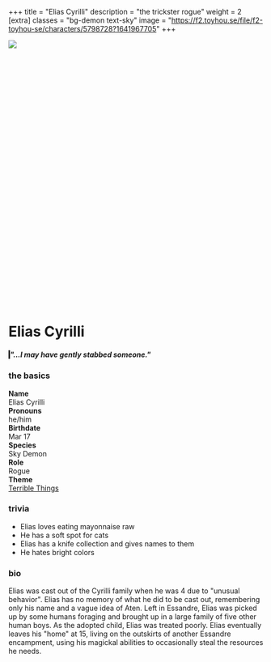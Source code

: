 +++
title = "Elias Cyrilli"
description = "the trickster rogue"
weight = 2
[extra]
classes = "bg-demon text-sky"
image = "https://f2.toyhou.se/file/f2-toyhou-se/characters/5798728?1641967705"
+++
<div class="edanverse-character d-flex flex-row flex-wrap flex-md-nowrap mb-3">
  <img src="https://f2.toyhou.se/file/f2-toyhou-se/images/44113313_6lSnWjNfcGgwoPY.png" style="position: relative; z-index: 9; max-height: 700px;">
  <div class="card w-100 border-0 hidden-sm-up mb-2" style="background-image: url(https://f2.toyhou.se/file/f2-toyhou-se/images/44113313_6lSnWjNfcGgwoPY.png); background-size: cover; background-position: top; padding-top: 100%;"></div>
  <div class="card p-3 border-0" style="width: 100%;">
    <h1>Elias Cyrilli</h1>
    <div class="p-2 my-2 ml-md-4" style="border-left: 3px solid;">
      <h5>"...I may have gently stabbed someone."</h5>
    </div>
    <div class="row no-gutters mt-2 ml-md-4">
      <div class="col-md-6 p-1">
        <h3>the basics</h3>
	  <div class="row no-gutters">
            <div class="col-md-2 col-6 p-1" style="font-weight: bold;">
              Name
            </div>
            <div class="col-md-4 col-6 p-1 text-right">
              Elias Cyrilli
            </div>
            <div class="col-md-3 col-6 p-1" style="font-weight: bold;">
              Pronouns
            </div>
            <div class="col-md-3 col-6 p-1 text-right">
              he/him
            </div>
            <div class="col-md-3 col-6 p-1" style="font-weight: bold;">
              Birthdate
            </div>
            <div class="col-md-3 col-6 p-1 text-right">
              Mar 17
            </div>
            <div class="col-md-2 col-6 p-1" style="font-weight: bold;">
              Species
            </div>
            <div class="col-md-4 col-6 p-1 text-right">
              Sky Demon <a href="/characters/edanverse"><i class="fas fa-wind ml-1"></i></a>
            </div>
            <div class="col-md-3 col-6 p-1" style="font-weight: bold;">
              Role
            </div>
            <div class="col-md-3 col-6 p-1 text-right">
              Rogue
            </div>
            <div class="col-md-3 col-6 p-1" style="font-weight: bold;">
              Theme
            </div>
            <div class="col-md-3 col-6 p-1 text-right">
              <a href="https://www.youtube.com/watch?v=qnr-dggv58Y">Terrible Things</a>
            </div>
	  </div>
        <h3>trivia</h3>
	  <ul class="list-unstyled intro-card">
            <li><i class="fas fa-heart fa-rotate-270 mr-2"></i> Elias loves eating mayonnaise raw</li>
            <li><i class="fas fa-heart fa-rotate-270 mr-2"></i> He has a soft spot for cats</li>
            <li><i class="fas fa-heart fa-rotate-270 mr-2"></i> Elias has a knife collection and gives names to them</li>
            <li><i class="fas fa-heart fa-rotate-270 mr-2"></i> He hates bright colors</li>
          </ul>
        <h3>bio</h3>
	  <div class="overflow-auto" style="height: 200px;">
Elias was cast out of the Cyrilli family when he was 4 due to "unusual behavior". Elias has no memory of what he did to be cast out, remembering only his name and a vague idea of Aten. Left in Essandre, Elias was picked up by some humans foraging and brought up in a large family of five other human boys. As the adopted child, Elias was treated poorly. Elias eventually leaves his "home" at 15, living on the outskirts of another Essandre encampment, using his magickal abilities to occasionally steal the resources he needs.
	  </div>
      </div>
      <div class="col-md-6 p-1">
        <div class="row no-gutters" style="height: 30px;">
          <div class="col card border-0 h-100 mx-1" style="background-color:#959396;"></div>
          <div class="col card border-0 h-100 mx-1" style="background-color:#d9bd8d;"></div>
          <div class="col card border-0 h-100 mx-1" style="background-color:#9bc0de;"></div>
          <div class="col card border-0 h-100 mx-1" style="background-color:#dbdad5;"></div>
        </div>
        <div class="row no-gutters mt-3">
          <!--- image one --->
          <div class="col-4 w-100 p-1">
            <div class="card border-0 w-100" style="background:url(https://images.unsplash.com/photo-1512514076443-1eef59c260b0?ixid=MXwxMjA3fDB8MHxwaG90by1wYWdlfHx8fGVufDB8fHw%3D&ixlib=rb-1.2.1&auto=format&fit=crop&w=975&q=80); background-size: cover; padding-top: 100%;"></div>
          </div>
          <!--- image two --->
          <div class="col-4 w-100 p-1">
            <div class="card border-0 w-100" style="background:url(https://images.unsplash.com/photo-1504903271097-d7e7c7f5f7ad?ixid=MXwxMjA3fDB8MHxwaG90by1wYWdlfHx8fGVufDB8fHw%3D&ixlib=rb-1.2.1&auto=format&fit=crop&w=1100&q=80); background-size: cover; padding-top: 100%;"></div>
          </div>
          <!--- image three --->
          <div class="col-4 w-100 p-1">
            <div class="card border-0 w-100" style="background:url(https://images.unsplash.com/photo-1527567018838-584d3468eb85?ixlib=rb-1.2.1&ixid=eyJhcHBfaWQiOjEyMDd9&auto=format&fit=crop&w=1100&q=80); background-size: cover; padding-top: 100%;"></div>
          </div>
          <!--- image four --->
          <div class="col-4 w-100 p-1">
            <div class="card border-0 w-100" style="background:url(https://images.unsplash.com/photo-1571887277169-82173c524dca?ixlib=rb-1.2.1&ixid=eyJhcHBfaWQiOjEyMDd9&auto=format&fit=crop&w=1100&q=80); background-size: cover; padding-top: 100%;"></div>
          </div>
          <!--- image five --->
          <div class="col-4 w-100 p-1">
            <div class="card border-0 w-100" style="background:url(https://images.unsplash.com/photo-1555705823-f76775b19a7f?ixlib=rb-1.2.1&ixid=eyJhcHBfaWQiOjEyMDd9&auto=format&fit=crop&w=1100&q=80); background-size: cover; padding-top: 100%;"></div>
          </div>
          <!--- image six --->
          <div class="col-4 w-100 p-1">
            <div class="card border-0 w-100" style="background:url(https://images.unsplash.com/photo-1490814525860-594e82bfd34a?ixlib=rb-1.2.1&ixid=eyJhcHBfaWQiOjEyMDd9&auto=format&fit=crop&w=1113&q=80); background-size: cover; padding-top: 100%;"></div>
          </div>
          <!--- image seven --->
          <div class="col-4 w-100 p-1">
            <div class="card border-0 w-100" style="background:url(https://images.unsplash.com/photo-1606391067123-b23c37cd82d8?ixid=MXwxMjA3fDB8MHxwaG90by1wYWdlfHx8fGVufDB8fHw%3D&ixlib=rb-1.2.1&auto=format&fit=crop&w=975&q=80); background-size: cover; padding-top: 100%;"></div>
          </div>
          <!--- image eight --->
          <div class="col-4 w-100 p-1">
            <div class="card border-0 w-100" style="background:url(https://images.unsplash.com/photo-1595845738601-f5fb8ef53f63?ixid=MXwxMjA3fDB8MHxwaG90by1wYWdlfHx8fGVufDB8fHw%3D&ixlib=rb-1.2.1&auto=format&fit=crop&w=646&q=80); background-size: cover; padding-top: 100%;"></div>
          </div>
          <!--- image nine --->
          <div class="col-4 w-100 p-1">
            <div class="card border-0 w-100" style="background:url(https://images.unsplash.com/photo-1610280546406-ebae76a93894?ixid=MXwxMjA3fDB8MHxwaG90by1wYWdlfHx8fGVufDB8fHw%3D&ixlib=rb-1.2.1&auto=format&fit=crop&w=1647&q=80); background-size: cover; padding-top: 100%;"></div>
          </div>
        </div>
	<div class="mt-2 px-2 text-right">
	<a href="https://www.pinterest.com/friedeggtarts/ocs-edanverse/elias/">Outfit Board <i class="fas fa-chevron-right ml-1"></i></a>
	</div>
      </div>
    </div>
  </div>
</div>

<div class="card border-0 p-3 my-2 mx-auto">
  <h3>relationships</h3>
</div>
<div class="row no-gutters mx-auto">
  <div class="col-lg-2 col-md-3 col-6 p-1">
    <div class="chara-card card p-1 border-0">
      <div class="card border-0" style="background: url(https://f2.toyhou.se/file/f2-toyhou-se/characters/5796015?1608327477); background-size: cover;">
        <a class="card text-center bg-demon text-sun w-100 border-0" href="/characters/edanverse/rin" style="padding-top: 100%;">
        </a>
      </div>
    </div>
    <div class="card p-2 m-1 text-center border-0" style="border-radius: 20px;">
      <h5 class="text-uppercase"><a href="/characters/edanverse/rin">Rin</a></h5>
      <hr class="my-0 mx-2">
      <span class="font-italic">girlfriend</span>
    </div>
  </div>
</div>